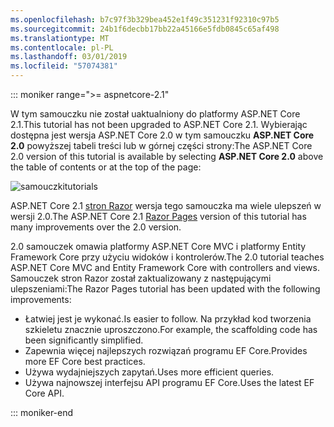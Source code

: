 ```yaml
---
ms.openlocfilehash: b7c97f3b329bea452e1f49c351231f92310c97b5
ms.sourcegitcommit: 24b1f6decbb17bb22a45166e5fdb0845c65af498
ms.translationtype: MT
ms.contentlocale: pl-PL
ms.lasthandoff: 03/01/2019
ms.locfileid: "57074381"
---
```

::: moniker range=">= aspnetcore-2.1"

<span data-ttu-id="1d02f-101">W tym samouczku nie został uaktualniony do platformy ASP.NET Core 2.1.</span><span class="sxs-lookup"><span data-stu-id="1d02f-101">This tutorial has not been upgraded to ASP.NET Core 2.1.</span></span> <span data-ttu-id="1d02f-102">Wybierając dostępna jest wersja ASP.NET Core 2.0 w tym samouczku **ASP.NET Core 2.0** powyższej tabeli treści lub w górnej części strony:</span><span class="sxs-lookup"><span data-stu-id="1d02f-102">The ASP.NET Core 2.0 version of this tutorial is available by selecting **ASP.NET Core 2.0** above the table of contents or at the top of the page:</span></span>

![<span data-ttu-id="1d02f-103">samouczki</span><span class="sxs-lookup"><span data-stu-id="1d02f-103">tutorials</span></span> ](~//data/ef-rp/read-related-data/_static/2.1.png)

<span data-ttu-id="1d02f-104">ASP.NET Core 2.1 [stron Razor](xref:data/ef-rp/intro) wersja tego samouczka ma wiele ulepszeń w wersji 2.0.</span><span class="sxs-lookup"><span data-stu-id="1d02f-104">The ASP.NET Core 2.1 [Razor Pages](xref:data/ef-rp/intro) version of this tutorial has many improvements over the 2.0 version.</span></span>

<span data-ttu-id="1d02f-105">2.0 samouczek omawia platformy ASP.NET Core MVC i platformy Entity Framework Core przy użyciu widoków i kontrolerów.</span><span class="sxs-lookup"><span data-stu-id="1d02f-105">The 2.0 tutorial teaches ASP.NET Core MVC and Entity Framework Core with controllers and views.</span></span> <span data-ttu-id="1d02f-106">Samouczek stron Razor został zaktualizowany z następującymi ulepszeniami:</span><span class="sxs-lookup"><span data-stu-id="1d02f-106">The Razor Pages tutorial has been updated with the following improvements:</span></span>

* <span data-ttu-id="1d02f-107">Łatwiej jest je wykonać.</span><span class="sxs-lookup"><span data-stu-id="1d02f-107">Is easier to follow.</span></span> <span data-ttu-id="1d02f-108">Na przykład kod tworzenia szkieletu znacznie uproszczono.</span><span class="sxs-lookup"><span data-stu-id="1d02f-108">For example, the scaffolding code has been significantly simplified.</span></span>
* <span data-ttu-id="1d02f-109">Zapewnia więcej najlepszych rozwiązań programu EF Core.</span><span class="sxs-lookup"><span data-stu-id="1d02f-109">Provides more EF Core best practices.</span></span>
* <span data-ttu-id="1d02f-110">Używa wydajniejszych zapytań.</span><span class="sxs-lookup"><span data-stu-id="1d02f-110">Uses more efficient queries.</span></span>
* <span data-ttu-id="1d02f-111">Używa najnowszej interfejsu API programu EF Core.</span><span class="sxs-lookup"><span data-stu-id="1d02f-111">Uses the latest EF Core API.</span></span>

::: moniker-end

